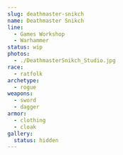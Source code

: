```yaml
---
slug: deathmaster-snikch
name: Deathmaster Snikch
line:
  - Games Workshop
  - Warhammer
status: wip
photos:
  - ./DeathmasterSnikch_Studio.jpg
race:
  - ratfolk
archetype:
  - rogue
weapons:
  - sword
  - dagger
armor:
  - clothing
  - cloak
gallery:
  status: hidden
---
```

